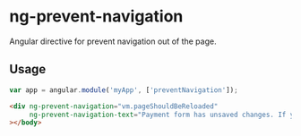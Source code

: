 # ng-prevent-navigation
Angular directive for prevent navigation out of the page.

## Usage

```javascript
var app = angular.module('myApp', ['preventNavigation']);
```

```html
<div ng-prevent-navigation="vm.pageShouldBeReloaded"
     ng-prevent-navigation-text="Payment form has unsaved changes. If you leave the page now you will lose those changes."
></body>
```